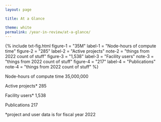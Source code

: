 ```yaml
---
layout: page

title: At a Glance

theme: white
permalink: /year-in-review/at-a-glance/
---
```

{%	include txt-fig.html 
	  	figure-1 = "35M"
		label-1 = "Node-hours of compute time"
		figure-2 = "285"
		label-2 = "Active projects"
		note-2 = "things from 2022 count of stuff"
		figure-3 = "1,538"
		label-3 = "Facility users"
		note-3 = "things from 2022 count of stuff"
		figure-4 = "217"
		label-4 = "Publications"
		note-4 = "things from 2022 count of stuff"
%}


Node-hours of compute time
35,000,000

Active projects*
285

Facility users*
1,538

Publications
217

*project and user data is for fiscal year 2022
